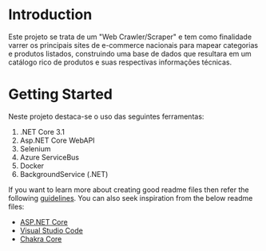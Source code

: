 # Introduction 
Este projeto se trata de um "Web Crawler/Scraper" e tem como finalidade varrer os principais sites de e-commerce nacionais para mapear categorias e produtos listados, construindo uma base de dados que resultara em um catálogo rico de produtos e suas respectivas informações técnicas. 

# Getting Started
Neste projeto destaca-se o uso  das seguintes ferramentas:
1.	.NET Core 3.1
2.	Asp.NET Core WebAPI
3.	Selenium
4.	Azure ServiceBus
5.	Docker
6.	BackgroundService (.NET)


If you want to learn more about creating good readme files then refer the following [guidelines](https://docs.microsoft.com/en-us/azure/devops/repos/git/create-a-readme?view=azure-devops). You can also seek inspiration from the below readme files:
- [ASP.NET Core](https://github.com/aspnet/Home)
- [Visual Studio Code](https://github.com/Microsoft/vscode)
- [Chakra Core](https://github.com/Microsoft/ChakraCore)
